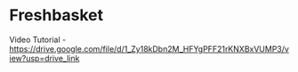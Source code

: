 # Freshbasket
Video Tutorial - https://drive.google.com/file/d/1_Zy18kDbn2M_HFYgPFF21rKNXBxVUMP3/view?usp=drive_link
